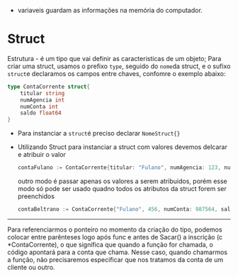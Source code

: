 * variaveis guardam as informações na memória do computador.

# Struct

Estrutura - é um tipo que vai definir as caracteristicas de um objeto;
Para criar uma struct, usamos o prefixo `type`, seguido do `nome`da struct, e o sufixo `struct`e declaramos os campos entre chaves, confomre o exemplo abaixo:

~~~go
type ContaCorrente struct{
    titular string
    numAgencia int
    numConta int
    saldo float64
}
~~~

* Para instanciar a `struct`é preciso declarar `NomeStruct{}`

* Utilizando Struct
    para instanciar a struct com valores devemos delcarar e atribuir o valor

    ~~~go
    contaFulano := ContaCorrente{titular: "Fulano", numAgencia: 123, numConta: 123456, saldo: 123,45}
    ~~~

    outro modo é passar apenas os valores a serem atribuidos, porém esse modo só pode ser usado quadno todos os atributos da struct forem ser preenchidos
     ~~~go
    contaBeltrano := ContaCorrente{"Fulano", 456, numConta: 987564, saldo: 741,25}
    ~~~


----

Para referenciarmos o ponteiro no momento da criação do tipo, podemos colocar entre parênteses logo após func e antes de Sacar() a inscrição (c *ContaCorrente), o que significa que quando a função for chamada, o código apontará para a conta que chama. Nesse caso, quando chamarmos a função, não precisaremos especificar que nos tratamos da conta de um cliente ou outro.


